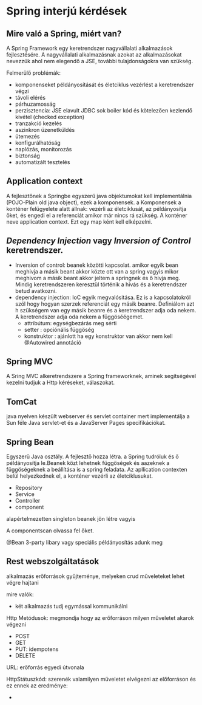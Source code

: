 # Spring interjú kérdések

## Mire való a Spring, miért van?

 A Spring Framework egy keretrendszer nagyvállalati alkalmazások fejlesztésére. A nagyvállalati alkalmazásnak azokat az alkalmazásokat nevezzük ahol nem elegendő a JSE, további tulajdonságokra van szükség.

Felmerülő problémák:

* komponenseket példányosítását és életciklus vezérlést a keretrendszer végzi
* távoli elérés
* párhuzamosság
* perzisztencia: JSE elavult JDBC sok boiler kód és kötelezően kezlendő kivétel (checked exception)
* tranzakció kezelés
* aszinkron üzenetküldés
* ütemezés
* konfigurálhatóság
* naplózás, monitorozás
* biztonság
* automatizált tesztelés

## Application context

A fejlesztőnek a Springbe egyszerű java objektumokat kell implementálnia (POJO-Plain old java object), ezek a komponensek. a Komponensek a konténer felügyelete alatt állnak: vezérli az életciklusát, az példányosítja őket, és engedi el a referenciát amikor már nincs rá szükség. A konténer neve application context. Ezt egy map ként kell elképzelni. 

## *Dependency Injection* vagy *Inversion of Control* keretrendszer.

* Inversion of control: beanek közötti kapcsolat. amikor egyik bean meghivja a másik beant akkor közte ott van a spring vagyis mikor meghivom a másik beant akkor jeltem a springnek és ő hivja meg. Mindig keretrendszeren keresztül történik a hivás és a keretrendszer betud avatkozni.
* dependency injection: IoC egyik megvalósitása. Ez is a kapcsolatokról szól hogy hogyan szerzek referenciát egy másik beanre. Definiálom azt h szükségem van egy másik beanre és a keretrendszer adja oda nekem. A keretrendszer adja oda nekem a függöséégemet.
  * attribútum: egységbezárás meg sérti
  * setter : opciónális függöség
  * konstruktor : ajánlott ha egy konstruktor van akkor nem kell @Autowired annotáció



## Spring MVC

A Sring MVC alkeretrendszere a Spring frameworknek, aminek segítségével kezelni tudjuk a Http kéréseket, válaszokat.

## TomCat

java nyelven készült webserver és servlet container mert implementálja a Sun féle Java servlet-et és a JavaServer Pages specifikációkat.

## Spring Bean

Egyszerű Java osztály. A fejlesztő hozza létra. a Spring tudróluk és ő példányosítja le.Beanek közt lehetnek függöségek és aazeknek a függöségeknek a beállítása is a spring feladata. Az apllication contexten belül helyezkednek el, a konténer vezérli az életciklusukat.

* Repository
* Service
* Controller
* component

alapértelmezetten singleton beanek jön létre vagyis

A componentscan olvassa fel őket.

@Bean 3-party libary vagy speciális példányosítás adunk meg

## Rest webszolgáltatások

alkalmazás erőforrások gyűjteménye, melyeken crud műveleteket lehet végre hajtani

mire valók: 

* két alkalmazás tudj egymással kommunikálni

Http Metódusok: megmondja hogy az erőforráson milyen műveletet akarok végezni

* POST
* GET
* PUT: idempotens
* DELETE

URL: erőforrás egyedi útvonala

HttpStátuszkód: szerenék valamilyen müveletet elvégezni az előforráson és ez ennek az eredménye:

* 









